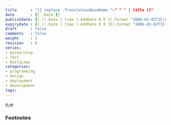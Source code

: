 ```yaml
---
title      : "{{ replace .TranslationBaseName "-" " " | title }}"
date       : {{ .Date }}
publishdate: {{ ((.Date | time ).AddDate 0 0 1).Format "2006-01-02T15:04:05Z07:00"}}
expirydate : {{ ((.Date | time ).AddDate 0 0 15).Format "2006-01-02T15:04:05Z07:00"}}
draft      : false
comments   : false
weight     : 5
revision   : 0
series:
- myLearning
- Test
- DailyLogs
categories:
- programming
- design
- deployment
- development
tags:
---
```


tl;dr
<!-- more -->


### Footnotes

[^1]:
[^2]:
